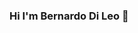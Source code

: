 ### Hi I'm Bernardo Di Leo 👋

<!--
**bernidl/bernidl** is a ✨ _special_ ✨ repository because its `README.md` (this file) appears on your GitHub profile.

About me:

- 🌱 I'm currently learning web development at Platzi and Digital House.
- 🏋🏼‍♂️ I like to play sports and go to the gym.
- 📫 How to reach me: dileoberni@hotmail.com
- 😄 I enjoy traveling and getting to know new places and people.
- ⚡ I am used to working in teams.
-->
